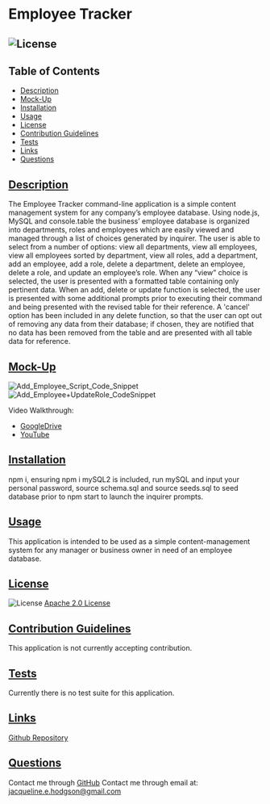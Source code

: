 
# Employee Tracker
## ![License](https://img.shields.io/badge/License-Apache_2.0-blue.svg) 

## Table of Contents
- [Description](#description)
- [Mock-Up](#mock-up)
- [Installation](#installation)
- [Usage](#usage)
- [License](#license)
- [Contribution Guidelines](#contribution-guidelines)
- [Tests](#tests)
- [Links](#links)
- [Questions](#questions)

## [Description](#table-of-contents)
The Employee Tracker command-line application is a simple content management system for any company’s employee database. Using node.js, MySQL and console.table the business’ employee database is organized into departments, roles and employees which are easily viewed and managed through a list of choices generated by inquirer. The user is able to select from a number of options: view all departments, view all employees, view all employees sorted by department, view all roles, add a department, add an employee, add a role, delete a department, delete an employee, delete a role, and update an employee’s role. When any “view” choice is selected, the user is presented with a formatted table containing only pertinent data. When an add, delete or update function is selected, the user is presented with some additional prompts prior to executing their command and being presented with the revised table for their reference. A 'cancel' option has been included in any delete function, so that the user can opt out of removing any data from their database; if chosen, they are notified that no data has been removed from the table and are presented with all table data for reference.

## [Mock-Up](#table-of-contents)

![Add_Employee_Script_Code_Snippet](https://user-images.githubusercontent.com/97176042/158704846-8790ae18-9ed9-4d89-b686-ef61d3c1cf57.jpg)
![Add_Employee+UpdateRole_CodeSnippet](https://user-images.githubusercontent.com/97176042/158704624-3d0de440-d419-4c18-9980-2b6874426eba.png)

Video Walkthrough:
- [GoogleDrive](https://drive.google.com/file/d/1-6DIujrVQmpfJLGPhpJV-_LCWLfdeWiu/view?usp=sharing)
- [YouTube](https://youtu.be/KB4wt3mOxWk)

## [Installation](#table-of-contents)
npm i, ensuring npm i mySQL2 is included, run mySQL and input your personal password, source schema.sql and source seeds.sql to seed database prior to npm start to launch the inquirer prompts.

## [Usage](#table-of-contents)
This application is intended to be used as a simple content-management system for any manager or business owner in need of an employee database.

## [License](#table-of-contents)
![License](https://img.shields.io/badge/License-Apache_2.0-blue.svg)
[Apache 2.0 License](https://www.apache.org/licenses/LICENSE-2.0)

## [Contribution Guidelines](#table-of-contents)
This application is not currently accepting contribution.

## [Tests](#table-of-contents)
Currently there is no test suite for this application.

## [Links](#table-of-contents)
[Github Repository](https://github.com/jacih/Employee-Tracker)

## [Questions](#table-of-contents)
Contact me through [GitHub](https://github.com/jacih)
Contact me through email at: [jacqueline.e.hodgson@gmail.com](mailto:jacqueline.e.hodgson@gmail.com)
